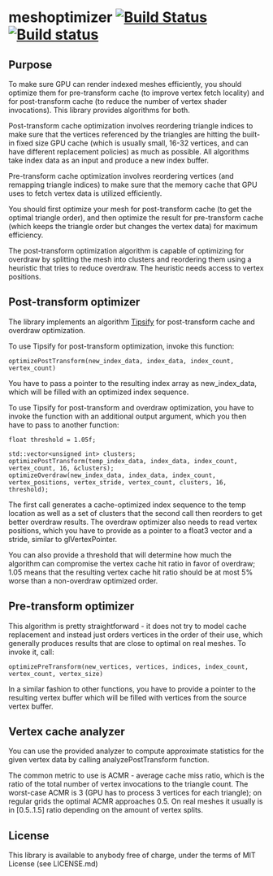 # meshoptimizer [![Build Status](https://travis-ci.org/zeux/meshoptimizer.svg?branch=master)](https://travis-ci.org/zeux/meshoptimizer) [![Build status](https://ci.appveyor.com/api/projects/status/ptx6p8wmqchivawq?svg=true)](https://ci.appveyor.com/project/zeux/meshoptimizer)

## Purpose

To make sure GPU can render indexed meshes efficiently, you should optimize them for pre-transform cache (to improve vertex fetch locality) and for post-transform cache (to reduce the number of vertex shader invocations). This library provides algorithms for both.

Post-transform cache optimization involves reordering triangle indices to make sure that the vertices referenced by the triangles are hitting the built-in fixed size GPU cache (which is usually small, 16-32 vertices, and can have different replacement policies) as much as possible. All algorithms take index data as an input and produce a new index buffer.

Pre-transform cache optimization involves reordering vertices (and remapping triangle indices) to make sure that the memory cache that GPU uses to fetch vertex data is utilized efficiently.

You should first optimize your mesh for post-transform cache (to get the optimal triangle order), and then optimize the result for pre-transform cache (which keeps the triangle order but changes the vertex data) for maximum efficiency.

The post-transform optimization algorithm is capable of optimizing for overdraw by splitting the mesh into clusters and reordering them using a heuristic that tries to reduce overdraw. The heuristic needs access to vertex positions.

## Post-transform optimizer

The library implements an algorithm [Tipsify](http://gfx.cs.princeton.edu/pubs/Sander_2007_%3ETR/tipsy.pdf) for post-transform cache and overdraw optimization.

To use Tipsify for post-transform optimization, invoke this function:

    optimizePostTransform(new_index_data, index_data, index_count, vertex_count)
    
You have to pass a pointer to the resulting index array as new_index_data, which will be filled with an optimized index sequence.

To use Tipsify for post-transform and overdraw optimization, you have to invoke the function with an additional output argument, which you then have to pass to another function:

    float threshold = 1.05f;
  
    std::vector<unsigned int> clusters;
    optimizePostTransform(temp_index_data, index_data, index_count, vertex_count, 16, &clusters);
    optimizeOverdraw(new_index_data, index_data, index_count, vertex_positions, vertex_stride, vertex_count, clusters, 16, threshold);

The first call generates a cache-optimized index sequence to the temp location as well as a set of clusters that the second call then reorders to get better overdraw results. The overdraw optimizer also needs to read vertex positions, which you have to provide as a pointer to a float3 vector and a stride, similar to glVertexPointer.

You can also provide a threshold that will determine how much the algorithm can compromise the vertex cache hit ratio in favor of overdraw; 1.05 means that the resulting vertex cache hit ratio should be at most 5% worse than a non-overdraw optimized order.

## Pre-transform optimizer

This algorithm is pretty straightforward - it does not try to model cache replacement and instead just orders vertices in the order of their use, which generally produces results that are close to optimal on real meshes. To invoke it, call:

    optimizePreTransform(new_vertices, vertices, indices, index_count, vertex_count, vertex_size)
    
In a similar fashion to other functions, you have to provide a pointer to the resulting vertex buffer which will be filled with vertices from the source vertex buffer.

## Vertex cache analyzer

You can use the provided analyzer to compute approximate statistics for the given vertex data by calling analyzePostTransform function.

The common metric to use is ACMR - average cache miss ratio, which is the ratio of the total number of vertex invocations to the triangle count. The worst-case ACMR is 3 (GPU has to process 3 vertices for each triangle); on regular grids the optimal ACMR approaches 0.5. On real meshes it usually is in [0.5..1.5] ratio depending on the amount of vertex splits.

## License

This library is available to anybody free of charge, under the terms of MIT License (see LICENSE.md)
